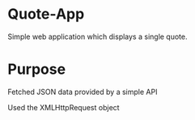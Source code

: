 # Quote-App
Simple web application which displays a single quote.
# Purpose
Fetched JSON data provided by a simple API

Used the XMLHttpRequest object

